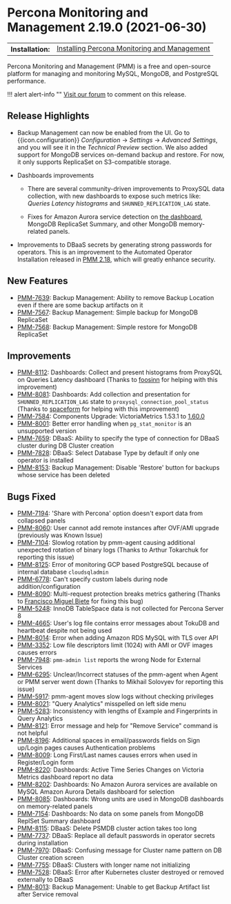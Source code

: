# Percona Monitoring and Management 2.19.0 (2021-06-30)

<table class="docutils field-list" frame="void" rules="none">
  <colgroup>
    <col class="field-name">
    <col class="field-body">
  </colgroup>
  <tbody valign="top">
    <tr class="field-odd field">
      <th class="field-name">Installation:</th>
      <td class="field-body">
        <a class="reference external" href="https://www.percona.com/software/pmm/quickstart">Installing Percona Monitoring and Management</a></td>
    </tr>
  </tbody>
</table>

Percona Monitoring and Management (PMM) is a free and open-source platform for managing and monitoring MySQL, MongoDB, and PostgreSQL performance.

!!! alert alert-info ""
    [Visit our forum](https://forums.percona.com/t/percona-monitoring-and-management-2-19-0-released/11174) to comment on this release.

## Release Highlights

- Backup Management can now be enabled from the UI. Go to {{icon.configuration}} *Configuration* → <i class="uil uil-setting"></i> *Settings* → *Advanced Settings*, and you will see it in the *Technical Preview* section. We also added support for MongoDB services on-demand backup and restore. For now, it only supports ReplicaSet on S3-compatible storage.

- Dashboards improvements

    - There are several community-driven improvements to ProxySQL data collection, with new dashboards to expose such metrics like: *Queries Latency histograms* and `SHUNNED_REPLICATION_LAG` state.

    - Fixes for Amazon Aurora service detection on [the dashboard](https://pmmdemo.percona.com/graph/d/mysql-amazonaurora/mysql-amazon-aurora-details?var-service_name=rds-aurora57-instance-1), MongoDB ReplicaSet Summary, and other MongoDB memory-related panels.

- Improvements to DBaaS secrets by generating strong passwords for operators. This is an improvement to the Automated Operator Installation released in [PMM 2.18](2.18.0.md), which will greatly enhance security.

## New Features

- [PMM-7639](https://jira.percona.com/browse/PMM-7639): Backup Management: Ability to remove Backup Location even if there are some backup artifacts on it
- [PMM-7567](https://jira.percona.com/browse/PMM-7567): Backup Management: Simple backup for MongoDB ReplicaSet
- [PMM-7568](https://jira.percona.com/browse/PMM-7568): Backup Management: Simple restore for MongoDB ReplicaSet

## Improvements

- [PMM-8112](https://jira.percona.com/browse/PMM-8112): Dashboards: Collect and present histograms from ProxySQL on Queries Latency dashboard (Thanks to [foosinn](https://github.com/foosinn) for helping with this improvement)
- [PMM-8081](https://jira.percona.com/browse/PMM-8081): Dashboards: Add collection and presentation for `SHUNNED_REPLICATION_LAG` state to `proxysql_connection_pool_status` (Thanks to [spaceform](https://github.com/spaceform) for helping with this improvement)
- [PMM-7584](https://jira.percona.com/browse/PMM-7584): Components Upgrade: VictoriaMetrics 1.53.1 to [1.60.0](https://github.com/VictoriaMetrics/VictoriaMetrics/releases/tag/v1.60.0)
- [PMM-8001](https://jira.percona.com/browse/PMM-8001): Better error handling when `pg_stat_monitor` is an unsupported version
- [PMM-7659](https://jira.percona.com/browse/PMM-7659): DBaaS: Ability to specify the type of connection for DBaaS cluster during DB Cluster creation
- [PMM-7828](https://jira.percona.com/browse/PMM-7828): DBaaS: Select Database Type by default if only one operator is installed
- [PMM-8153](https://jira.percona.com/browse/PMM-8153): Backup Management: Disable 'Restore' button for backups whose service has been deleted

## Bugs Fixed

- [PMM-7194](https://jira.percona.com/browse/PMM-7194): 'Share with Percona' option doesn't export data from collapsed panels
- [PMM-8060](https://jira.percona.com/browse/PMM-8060): User cannot add remote instances after OVF/AMI upgrade (previously was Known Issue)
- [PMM-7104](https://jira.percona.com/browse/PMM-7104): Slowlog rotation by pmm-agent causing additional unexpected rotation of binary logs (Thanks to Arthur Tokarchuk for reporting this issue)
- [PMM-8125](https://jira.percona.com/browse/PMM-8125): Error of monitoring GCP based PostgreSQL because of internal database `cloudsqladmin`
- [PMM-6778](https://jira.percona.com/browse/PMM-6778): Can't specify custom labels during node addition/configuration
- [PMM-8090](https://jira.percona.com/browse/PMM-8090): Multi-request protection breaks metrics gathering (Thanks to [Francisco Miguel Biete](https://github.com/fmbiete) for fixing this bug)
- [PMM-5248](https://jira.percona.com/browse/PMM-5248): InnoDB TableSpace data is not collected for Percona Server 8
- [PMM-4665](https://jira.percona.com/browse/PMM-4665): User's log file contains error messages about TokuDB and heartbeat despite not being used
- [PMM-8014](https://jira.percona.com/browse/PMM-8014): Error when adding Amazon RDS MySQL with TLS over API
- [PMM-3352](https://jira.percona.com/browse/PMM-3352): Low file descriptors limit (1024) with AMI or OVF images causes errors
- [PMM-7948](https://jira.percona.com/browse/PMM-7948): `pmm-admin list` reports the wrong Node for External Services
- [PMM-6295](https://jira.percona.com/browse/PMM-6295): Unclear/Incorrect statuses of the pmm-agent when Agent or PMM server went down (Thanks to Mikhail Solovyev for reporting this issue)
- [PMM-5917](https://jira.percona.com/browse/PMM-5917): pmm-agent moves slow logs without checking privileges
- [PMM-8021](https://jira.percona.com/browse/PMM-8021): "Query Analytics" misspelled on left side menu
- [PMM-5283](https://jira.percona.com/browse/PMM-5283): Inconsistency with lengths of Example and Fingerprints in Query Analytics
- [PMM-8121](https://jira.percona.com/browse/PMM-8121): Error message and help for "Remove Service" command is not helpful
- [PMM-8196](https://jira.percona.com/browse/PMM-8196): Additional spaces in email/passwords fields on Sign up/Login pages causes Authentication problems
- [PMM-8009](https://jira.percona.com/browse/PMM-8009): Long First/Last names causes errors when used in Register/Login form
- [PMM-8220](https://jira.percona.com/browse/PMM-8220): Dashboards: Active Time Series Changes on Victoria Metrics dashboard report no data
- [PMM-8202](https://jira.percona.com/browse/PMM-8202): Dashboards: No Amazon Aurora services are available on MySQL Amazon Aurora Details dashboard for selection
- [PMM-8085](https://jira.percona.com/browse/PMM-8085): Dashboards: Wrong units are used in MongoDB dashboards on memory-related panels
- [PMM-7154](https://jira.percona.com/browse/PMM-7154): Dashboards: No data on some panels from MongoDB ReplSet Summary dashboard
- [PMM-8115](https://jira.percona.com/browse/PMM-8115): DBaaS: Delete PSMDB cluster action takes too long
- [PMM-7737](https://jira.percona.com/browse/PMM-7737): DBaaS: Replace all default passwords in operator secrets during installation
- [PMM-7970](https://jira.percona.com/browse/PMM-7970): DBaaS: Confusing message for Cluster name pattern on DB Cluster creation screen
- [PMM-7755](https://jira.percona.com/browse/PMM-7755): DBaaS: Clusters with longer name not initializing
- [PMM-7528](https://jira.percona.com/browse/PMM-7528): DBaaS: Error after Kubernetes cluster destroyed or removed externally to DBaaS
- [PMM-8013](https://jira.percona.com/browse/PMM-8013): Backup Management: Unable to get Backup Artifact list after Service removal
